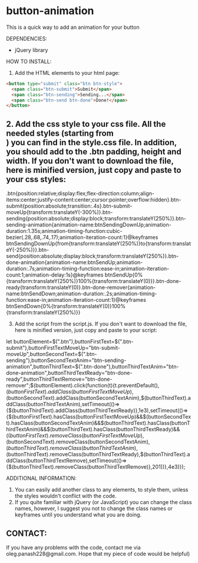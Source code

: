 # button-animation
This is a quick way to add an animation for your button

DEPENDENCIES:
- jQuery library

HOW TO INSTALL:
1. Add the HTML elements to your html page:
```html
<button type="submit" class="btn btn-style">
  <span class="btn-submit">Submit</span>
  <span class="btn-sending">Sending...</span>
  <span class="btn-send btn-done">Done!</span>
</button>
```
<h2>2. Add the css style to your css file. All the needed styles (starting from <MAIN CODE>) you can find in the style.css file. In addition, you should add to the .btn padding, height and width. If you don't want to download the file, here is minified version, just copy and paste to your css styles:</h2>

.btn{position:relative;display:flex;flex-direction:column;align-items:center;justify-content:center;cursor:pointer;overflow:hidden}.btn-submit{position:absolute;transition:.4s}.btn-submit-moveUp{transform:translateY(-300%)}.btn-sending{position:absolute;display:block;transform:translateY(250%)}.btn-sending-animation{animation-name:btnSendingDownUp;animation-duration:1.35s;animation-timing-function:cubic-bezier(.28,.68,.74,.17);animation-iteration-count:1}@keyframes btnSendingDownUp{from{transform:translateY(250%)}to{transform:translateY(-250%)}}.btn-send{position:absolute;display:block;transform:translateY(250%)}.btn-done-animation{animation-name:btnSendUp;animation-duration:.7s;animation-timing-function:ease-in;animation-iteration-count:1;animation-delay:1s}@keyframes btnSendUp{0%{transform:translateY(250%)}100%{transform:translateY(0)}}.btn-done-ready{transform:translateY(0)}.btn-done-remover{animation-name:btnSendDown;animation-duration:.2s;animation-timing-function:ease-in;animation-iteration-count:1}@keyframes btnSendDown{0%{transform:translateY(0)}100%{transform:translateY(250%)}}

3. Add the script from the script.js. If you don't want to download the file, here is minified version, just copy and paste to your script:

let buttonElement=$(".btn"),buttonFirstText=$(".btn-submit"),buttonFirstTextMoveUp="btn-submit-moveUp",buttonSecondText=$(".btn-sending"),buttonSecondTextAnim="btn-sending-animation",buttonThirdText=$(".btn-done"),buttonThirdTextAnim="btn-done-animation",buttonThirdTextReady="btn-done-ready",buttonThirdTextRemove="btn-done-remover";$(buttonElement).click(function(t){t.preventDefault(),$(buttonFirstText).addClass(buttonFirstTextMoveUp),$(buttonSecondText).addClass(buttonSecondTextAnim),$(buttonThirdText).addClass(buttonThirdTextAnim),setTimeout(()=>{$(buttonThirdText).addClass(buttonThirdTextReady)},1e3),setTimeout(()=>{$(buttonFirstText).hasClass(buttonFirstTextMoveUp)&&$(buttonSecondText).hasClass(buttonSecondTextAnim)&&$(buttonThirdText).hasClass(buttonThirdTextAnim)&&$(buttonThirdText).hasClass(buttonThirdTextReady)&&($(buttonFirstText).removeClass(buttonFirstTextMoveUp),$(buttonSecondText).removeClass(buttonSecondTextAnim),$(buttonThirdText).removeClass(buttonThirdTextAnim),$(buttonThirdText).removeClass(buttonThirdTextReady),$(buttonThirdText).addClass(buttonThirdTextRemove),setTimeout(()=>{$(buttonThirdText).removeClass(buttonThirdTextRemove)},201))},4e3)});

ADDITIONAL INFORMATION:
1. You can easily add another class to any elements, to style them, unless the styles wouldn't conflict with the code.
2. If you quite familiar with jQuery (or JavaScript) you can change the class names, however, I suggest you not to change the class names or keyframes until you understand what you are doing.

<h2>CONTACT:</h2>
If you have any problems with the code, contact me via oleg.panash228@gmail.com. Hope that my piece of code would be helpful)
